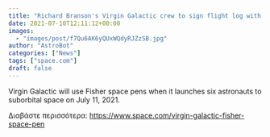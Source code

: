 ```yaml
---
title: "Richard Branson's Virgin Galactic crew to sign flight log with special space pens"
date: 2021-07-10T12:11:12+00:00
images:
  - "images/post/f7Qu6AK6yQUxWQdyRJZzSB.jpg"
author: "AstroBot"
categories: ["News"]
tags: ["space.com"]
draft: false
---
```


Virgin Galactic will use Fisher space pens when it launches six astronauts to suborbital space on July 11, 2021. 

Διαβάστε περισσότερα: https://www.space.com/virgin-galactic-fisher-space-pen
